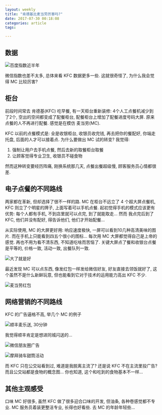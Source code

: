 ```yaml
---
layout: weekly
title: "肯德基比麦当劳厉害吗?"
date: 2017-07-30 00:18:08
categories: article
tags:

---
```


## 数据

![百度指数近半年](https://upload-images.jianshu.io/upload_images/1286586-05037955515204b3.png?imageMogr2/auto-orient/strip%7CimageView2/2/w/1240)

微信指数也差不太多, 总体来看 KFC 数据更多一些. 这就很奇怪了, 为什么我会觉得 MC 比较厉害? 

## 柜台

前段时间常去 肯德基(KFC) 吃早餐, 有一天柜台重新装修: 4个人工点餐机减少到了2个, 空出的空间都变成了配餐柜台, 配餐柜台上增加了配餐进度号码大屏. 原来点餐的人不再进行配餐. 感觉是在模仿 麦当劳(MC).

KFC 以前的点餐模式是: 全是收银柜台, 收银员收完钱, 再去把你的餐配好, 你端走托盘, 后面的人才可以接着点. 为什么要做出 MC 试的转变? 我觉得:

1. 强制让用户去手机点餐, 然后去新的取餐柜台取餐
2. 让顾客觉得专业卫生, 收银员不碰食物

然而这种转变要经历阵痛, 刚换系统那几天, 点餐出餐超级慢, 顾客服务员心情都很差.

## 电子点餐的不同路线

两家都在革新, 但却选择了很不一样的路. MC 在柜台不远立了 4 个超大屏点餐机, KFC 则立了个明星的牌子, 上面写着可以手机点餐. 起初觉得手机的模式应该更有优势: 每个人都有手机, 不到店里就可以点完, 到了就能取走... 然而 我点完后到了 KFC, 他们并没有配好, 得告诉他们, 他们才开始配餐...

从实际使用, MC 的大屏更好用: 响应速度极快, 一屏可以看到10几种高清美味的图片. 而在手机上只能看到四五个很小的图标... 每次用 MC 大屏都觉得自己是上帝的感觉. 再也不用为看不清东西, 不知道吃啥而苦恼了. 关键大屏点了餐和收银台点餐是平等的, 价格一致, 活动一致, 出餐队列一致.

![大了就是好](https://upload-images.jianshu.io/upload_images/1286586-09a988879af53658.png?imageMogr2/auto-orient/strip%7CimageView2/2/w/1240)

最近发现 MC 可以点东西, 像发红包一样发给微信好友, 好友直接去领饭就好了, 这个虽然不是什么新鲜玩意, 但也能看到它对于技术的运用能力高出 KFC 不少.

![麦当劳红包](https://upload-images.jianshu.io/upload_images/1286586-b4814cced9f0162a.png?imageMogr2/auto-orient/strip%7CimageView2/2/w/1240)

## 网络营销的不同路线

KFC 的广告逼格不高, 举几个 MC 的例子

![顺丰麦乐送, 30分钟](https://upload-images.jianshu.io/upload_images/1286586-e9255c8523a77366.png?imageMogr2/auto-orient/strip%7CimageView2/2/w/1240)

我觉得顺丰肯定是想进同城闪送的...

![微信朋友圈广告](https://upload-images.jianshu.io/upload_images/1286586-06c76ca4b5b64281.png?imageMogr2/auto-orient/strip%7CimageView2/2/w/1240)

![摩拜骑车甜筒活动](https://upload-images.jianshu.io/upload_images/1286586-e204fd1b272641c5.png?imageMogr2/auto-orient/strip%7CimageView2/2/w/1240)

而 KFC 只在公交站看到过, 难道是我脱离主流了? 还是说 KFC 不在主流里投广告? 而且公交站都是食物的概念图... 你也知道, 这个和吃到的食物基本不一样...

## 其他主观感受

口味 MC 好很多, 虽然 KFC 做了很多迎合口味的开发, 但油条, 各种卷感觉都不专业. MC 服务员着装更整洁专业, 长得也好看些. 去 MC 的年龄年轻些...


